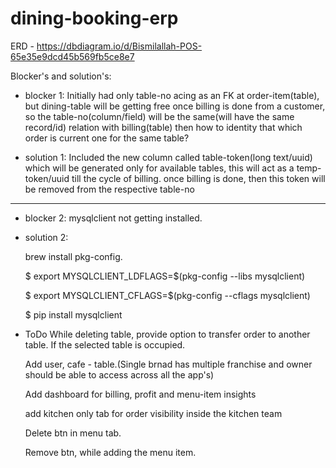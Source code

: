 # dining-booking-erp 

ERD - https://dbdiagram.io/d/Bismilallah-POS-65e35e9dcd45b569fb5ce8e7

Blocker's and solution's:
- blocker 1: Initially had only table-no acing as an FK at order-item(table), but dining-table will be getting free once billing is done from a customer, so the table-no(column/field) will be the same(will have the same record/id) relation with billing(table) then how to identity that which order is current one for the same table?

- solution 1: Included the new column called table-token(long text/uuid) which will be generated only for available tables, this will act as a temp- token/uuid till the cycle of billing. once billing is done, then this token will be removed from the respective table-no
*********************************************************************************************************************************************************************************
- blocker 2: mysqlclient not getting installed.

- solution 2:

  brew install pkg-config.

  $ export MYSQLCLIENT_LDFLAGS=$(pkg-config --libs mysqlclient)

  $ export MYSQLCLIENT_CFLAGS=$(pkg-config --cflags mysqlclient)

  $ pip install mysqlclient

- ToDo
  While deleting table, provide option to transfer order to another table. If the selected table is occupied.

  Add user, cafe - table.(Single brnad has multiple franchise and owner should be able to access across all the app's)

  Add dashboard for billing, profit and menu-item insights

  add kitchen only tab for order visibility inside the kitchen team

  Delete btn in menu tab.

  Remove btn, while adding the menu item.